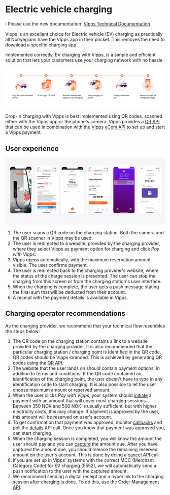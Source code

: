 <!-- START_METADATA
---
title: Electric vehicle charging
pagination_next: null
pagination_prev: null
---
END_METADATA -->

# Electric vehicle charging


<!-- START_COMMENT -->

ℹ️ Please use the new documentation:
[Vipps Technical Documentation](https://vippsas.github.io/vipps-developer-docs/).

<!-- END_COMMENT -->

Vipps is an excellent choice for Electric vehicle (EV) charging as practically all Norwegians have
the Vipps app in their pocket. This removes the need to download a
specific charging app.

Implemented correctly, EV charging with Vipps, is a simple and efficient
solution that lets your customers use your charging network with no hassle.

![EV charging with Vipps](images/ev-charging-process-icons.png)

Drop-in charging with Vipps is best implemented using QR codes, scanned either
with the Vipps app or the phone's camera. Vipps provides a
[QR API](https://vippsas.github.io/vipps-developer-docs/docs/APIs/qr-api)
that can be used in combination with the
[Vipps eCom API](https://vippsas.github.io/vipps-developer-docs/docs/APIs/ecom-api)
to set up and start a Vipps payment.

## User experience

![EV charging with Vipps: Screenshots](images/ev-charging-process-screenshots.png)

1. The user scans a QR code on the charging station. Both the camera and the QR scanner in Vipps may be used.
2. The user is redirected to a website, provided by the charging provider, where they select Vipps as payment option for charging and click *Pay with Vipps*.
3. Vipps opens automatically, with the maximum reservation amount visible. The user confirms payment.
4. The user is redirected back to the charging provider's website, where the status of the charge session is presented. The user can stop the charging from this screen or from the charging station's user interface.
5. When the charging is complete, the user gets a push message stating the final sum that will be deducted from their account.
6. A receipt with the payment details is available in Vipps.

## Charging operator recommendations

As the charging provider, we recommend that your technical flow resembles the steps below:

1. The QR code on the charging station contains a link to a website provided by the charging provider. It is also recommended that the particular charging station / charging point is identified in the QR code. QR codes should be Vipps-branded. This is achieved by generating QR codes using the [QR API](https://vippsas.github.io/vipps-developer-docs/docs/APIs/qr-api).
2. The website that the user lands on should contain payment options, in addition to terms and conditions. If the QR code contained an identification of the charging point, the user doesn't have to type in any identification code to start charging. It is also possible to let the user choose maximum amount or reserved amount.
3. When the user clicks *Pay with Vipps*, your system should [initiate](https://vippsas.github.io/vipps-developer-docs/docs/APIs/ecom-api/vipps-ecom-api#initiate) a payment with an amount that will cover most charging sessions. Between 350 NOK and 500 NOK is usually sufficient, but with higher electricity costs, this may change.  If payment is approved by the user, this amount will be reserved on user's account.
4. To get confirmation that payment was approved, monitor [callbacks](https://vippsas.github.io/vipps-developer-docs/docs/APIs/ecom-api/vipps-ecom-api#callbacks) and poll the [details](https://vippsas.github.io/vipps-developer-docs/docs/APIs/ecom-api/vipps-ecom-api#get-payment-details) API call. Once you know that payment was approved you, can start charging.
5. When the charging session is completed, you will know the amount the user should pay and you can [capture](https://vippsas.github.io/vipps-developer-docs/docs/APIs/ecom-api/vipps-ecom-api#capture) the amount due. After you have captured the amount due, you should release the remaining reserved amount on the user's account. This is done by doing a [cancel](https://vippsas.github.io/vipps-developer-docs/docs/APIs/ecom-api/vipps-ecom-api#cancelling-a-partially-captured-order) API call.
6. If you are set up in Vipps' systems with the correct MCC (Merchant Category Code) for EV charging (5552), we will automatically send a push notification to the user with the captured amount.
7. We recommend sending a digital receipt and a hyperlink to the charging session after charging is done. To do this, use the [Order Management API](https://vippsas.github.io/vipps-developer-docs/docs/APIs/order-management-api).
